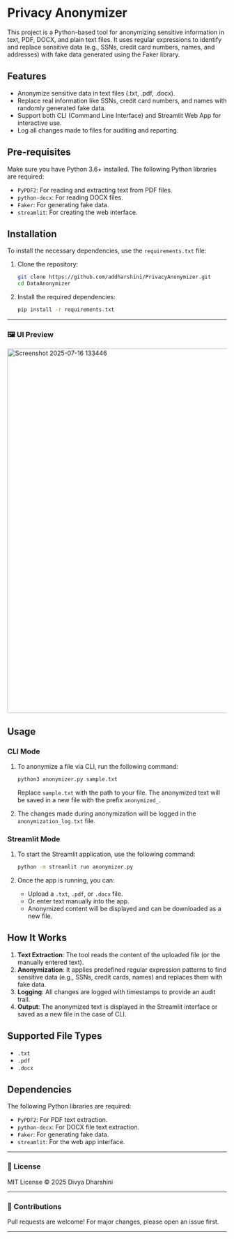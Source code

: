 # Privacy Anonymizer

This project is a Python-based tool for anonymizing sensitive information in text, PDF, DOCX, and plain text files. It uses regular expressions to identify and replace sensitive data (e.g., SSNs, credit card numbers, names, and addresses) with fake data generated using the Faker library.

## Features

- Anonymize sensitive data in text files (.txt, .pdf, .docx).
- Replace real information like SSNs, credit card numbers, and names with randomly generated fake data.
- Support both CLI (Command Line Interface) and Streamlit Web App for interactive use.
- Log all changes made to files for auditing and reporting.

## Pre-requisites

Make sure you have Python 3.6+ installed. The following Python libraries are required:

- `PyPDF2`: For reading and extracting text from PDF files.
- `python-docx`: For reading DOCX files.
- `Faker`: For generating fake data.
- `streamlit`: For creating the web interface.

## Installation

To install the necessary dependencies, use the `requirements.txt` file:

1. Clone the repository:

    ```bash
    git clone https://github.com/addharshini/PrivacyAnonymizer.git
    cd DataAnonymizer
    ```

2. Install the required dependencies:

    ```bash
    pip install -r requirements.txt
    ```

* * *

### 🖼️ UI Preview

<img width="782" height="836" alt="Screenshot 2025-07-16 133446" src="https://github.com/user-attachments/assets/2d1b0325-33a6-4a52-a882-e03a864169d3" />

## Usage

### CLI Mode

1. To anonymize a file via CLI, run the following command:

    ```bash
    python3 anonymizer.py sample.txt
    ```

    Replace `sample.txt` with the path to your file. The anonymized text will be saved in a new file with the prefix `anonymized_`.

2. The changes made during anonymization will be logged in the `anonymization_log.txt` file.

### Streamlit Mode

1. To start the Streamlit application, use the following command:

    ```bash
    python -m streamlit run anonymizer.py
    ```

2. Once the app is running, you can:

    - Upload a `.txt`, `.pdf`, or `.docx` file.
    - Or enter text manually into the app.
    - Anonymized content will be displayed and can be downloaded as a new file.

## How It Works

1. **Text Extraction**: The tool reads the content of the uploaded file (or the manually entered text).
2. **Anonymization**: It applies predefined regular expression patterns to find sensitive data (e.g., SSNs, credit cards, names) and replaces them with fake data.
3. **Logging**: All changes are logged with timestamps to provide an audit trail.
4. **Output**: The anonymized text is displayed in the Streamlit interface or saved as a new file in the case of CLI.

## Supported File Types

- `.txt`
- `.pdf`
- `.docx`

## Dependencies

The following Python libraries are required:

- `PyPDF2`: For PDF text extraction.
- `python-docx`: For DOCX file text extraction.
- `Faker`: For generating fake data.
- `streamlit`: For the web app interface.
* * *


### 📄 License

MIT License © 2025 Divya Dharshini

* * *

### 🤝 Contributions

Pull requests are welcome! For major changes, please open an issue first.

* * *

